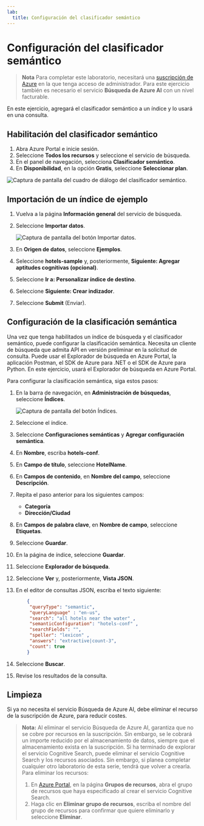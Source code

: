 ```yaml
---
lab:
  title: Configuración del clasificador semántico
---
```


# Configuración del clasificador semántico

> **Nota** Para completar este laboratorio, necesitará una [suscripción de Azure](https://azure.microsoft.com/free?azure-portal=true) en la que tenga acceso de administrador. Para este ejercicio también es necesario el servicio **Búsqueda de Azure AI** con un nivel facturable.

En este ejercicio, agregará el clasificador semántico a un índice y lo usará en una consulta.

## Habilitación del clasificador semántico

1. Abra Azure Portal e inicie sesión.
1. Seleccione **Todos los recursos** y seleccione el servicio de búsqueda.
1. En el panel de navegación, selecciona **Clasificador semántico**.
1. En **Disponibilidad**, en la opción **Gratis**, seleccione **Seleccionar plan**.

![Captura de pantalla del cuadro de diálogo del clasificador semántico.](../media/semantic-search/semanticsearch.png)

## Importación de un índice de ejemplo

1. Vuelva a la página **Información general** del servicio de búsqueda.
1. Seleccione **Importar datos**.

    ![Captura de pantalla del botón Importar datos.](../media/semantic-search/importdata.png)

1. En **Origen de datos**, seleccione **Ejemplos**.
1. Seleccione **hotels-sample** y, posteriormente, **Siguiente: Agregar aptitudes cognitivas (opcional)**.
1. Seleccione **Ir a: Personalizar índice de destino**.
1. Seleccione **Siguiente: Crear indizador**.
1. Seleccione **Submit** (Enviar).

## Configuración de la clasificación semántica

Una vez que tenga habilitados un índice de búsqueda y el clasificador semántico, puede configurar la clasificación semántica. Necesita un cliente de búsqueda que admita API en versión preliminar en la solicitud de consulta. Puede usar el Explorador de búsqueda en Azure Portal, la aplicación Postman, el SDK de Azure para .NET o el SDK de Azure para Python. En este ejercicio, usará el Explorador de búsqueda en Azure Portal.

Para configurar la clasificación semántica, siga estos pasos:

1. En la barra de navegación, en **Administración de búsquedas**, seleccione **Índices**.

    ![Captura de pantalla del botón Índices.](../media/semantic-search/indexes.png)

1. Seleccione el índice.
1. Seleccione **Configuraciones semánticas** y **Agregar configuración semántica**.
1. En **Nombre**, escriba **hotels-conf**.
1. En **Campo de título**, seleccione **HotelName**.
1. En **Campos de contenido**, en **Nombre del campo**, seleccione **Descripción**.
1. Repita el paso anterior para los siguientes campos:
    - **Categoría**
    - **Dirección/Ciudad**
1. En **Campos de palabra clave**, en **Nombre de campo**, seleccione **Etiquetas**.
1. Seleccione **Guardar**.
1. En la página de índice, seleccione **Guardar**.
1. Seleccione **Explorador de búsqueda**.
1. Seleccione **Ver** y, posteriormente, **Vista JSON**.
1. En el editor de consultas JSON, escriba el texto siguiente:

    ```json
        {
         "queryType": "semantic",
         "queryLanguage" : "en-us",
         "search": "all hotels near the water" , 
         "semanticConfiguration": "hotels-conf" , 
         "searchFields": "",
         "speller": "lexicon" , 
         "answers": "extractive|count-3",
         "count": true
        }
    ```

1. Seleccione **Buscar**.
1. Revise los resultados de la consulta.

## Limpieza

Si ya no necesita el servicio Búsqueda de Azure AI, debe eliminar el recurso de la suscripción de Azure, para reducir costes.

>**Nota:** Al eliminar el servicio Búsqueda de Azure AI, garantiza que no se cobre por recursos en la suscripción. Sin embargo, se le cobrará un importe reducido por el almacenamiento de datos, siempre que el almacenamiento exista en la suscripción. Si ha terminado de explorar el servicio Cognitive Search, puede eliminar el servicio Cognitive Search y los recursos asociados. Sin embargo, si planea completar cualquier otro laboratorio de esta serie, tendrá que volver a crearla.
> Para eliminar los recursos:
> 1. En [Azure Portal](https://portal.azure.com?azure-portal=true ), en la página **Grupos de recursos**, abra el grupo de recursos que haya especificado al crear el servicio Cognitive Search.
> 1. Haga clic en **Eliminar grupo de recursos**, escriba el nombre del grupo de recursos para confirmar que quiere eliminarlo y seleccione **Eliminar**.
